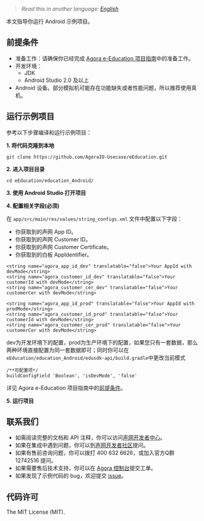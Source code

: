 ﻿> *Read this in another language: [English](README.md)*

本文指导你运行 Android 示例项目。

## 前提条件

- 准备工作：请确保你已经完成 [Agora e-Education 项目指南](https://github.com/AgoraIO-Usecase/eEducation/blob/master/README.zh.md)中的准备工作。
- 开发环境：
  - JDK
  - Android Studio 2.0  及以上
- Android 设备。部分模拟机可能存在功能缺失或者性能问题，所以推荐使用真机。

## 运行示例项目

参考以下步骤编译和运行示例项目：

**1. 将代码克隆到本地**

```
git clone https://github.com/AgoraIO-Usecase/eEducation.git
```

**2. 进入项目目录**

```
cd eEducation/education_Android/
```

**3. 使用 Android Studio 打开项目**

**4. 配置相关字段(必须)**

在 `app/src/main/res/values/string_configs.xml` 文件中配置以下字段：
- 你获取到的声网 App ID。
- 你获取到的声网 Customer ID。
- 你获取到的声网 Customer Certificate。
- 你获取到的白板 AppIdentifier。

```
<string name="agora_app_id_dev" translatable="false">Your AppId with devMode</string>
<string name="agora_customer_id_dev" translatable="false">Your customerId with devMode</string>
<string name="agora_customer_cer_dev" translatable="false">Your customerCer with devMode</string>

<string name="agora_app_id_prod" translatable="false">Your AppId with prodMode</string>
<string name="agora_customer_id_prod" translatable="false">Your customerId with devMode</string>
<string name="agora_customer_cer_prod" translatable="false">Your customerCer with devMode</string>
```
dev为开发环境下的配置，prod为生产环境下的配置，如果您只有一套数据，那么两种环境直接配置为同一套数据即可；同时你可以在`eEducation/education_Android/edusdk-api/build.gradle`中更改当前模式
```
/**可配置项*/
buildConfigField 'Boolean', 'isDevMode', 'false'
```

详见 Agora e-Education 项目指南中的[前提条件](https://github.com/AgoraIO-Usecase/eEducation/blob/master/README.zh.md#%E5%89%8D%E6%8F%90%E6%9D%A1%E4%BB%B6)。

**5. 运行项目**

## 联系我们

- 如需阅读完整的文档和 API 注释，你可以访问[声网开发者中心](https://docs.agora.io/cn/)。
- 如果在集成中遇到问题，你可以到[声网开发者社区](https://dev.agora.io/cn/)提问。
- 如果有售前咨询问题，你可以拨打 400 632 6626，或加入官方Q群 12742516 提问。
- 如果需要售后技术支持，你可以在 [Agora 控制台](https://dashboard.agora.io/)提交工单。
- 如果发现了示例代码的 bug，欢迎提交 [issue](https://github.com/AgoraIO/Rtm/issues)。

## 代码许可

The MIT License (MIT).